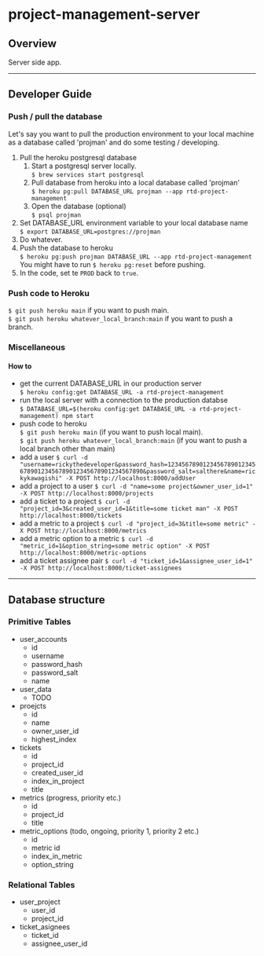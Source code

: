 # project-management-server
## Overview
Server side app.

---

## Developer Guide
### Push / pull the database
Let's say you want to pull the production environment to your local machine as a database called 'projman' and do some testing / developing.
1. Pull the heroku postgresql database
	1. Start a postgresql server locally.\
	`$ brew services start postgresql`
	2. Pull database from heroku into a local database called 'projman'\
	`$ heroku pg:pull DATABASE_URL projman --app rtd-project-management`
	3. Open the database (optional)\
	`$ psql projman`
2. Set DATABASE_URL environment variable to your local database name\
`$ export DATABASE_URL=postgres://projman`
3. Do whatever.
4. Push the database to heroku\
`$ heroku pg:push projman DATABASE_URL --app rtd-project-management`\
You might have to run `$ heroku pg:reset` before pushing.
1. In the code, set te `PROD` back to `true`.

### Push code to Heroku
`$ git push heroku main` if you want to push main.\
`$ git push heroku whatever_local_branch:main` if you want to push a branch.

### Miscellaneous
#### How to
- get the current DATABASE_URL in our production server\
`$ heroku config:get DATABASE_URL -a rtd-project-management`
- run the local server with a connection to the production databse\
`$ DATABASE_URL=$(heroku config:get DATABASE_URL -a rtd-project-management) npm start`
- push code to heroku\
`$ git push heroku main` (if you want to push local main).\
`$ git push heroku whatever_local_branch:main` (if you want to push a local branch other than main)
- add a user
	`$ curl -d "username=rickythedeveloper&password_hash=123456789012345678901234567890123456789012345678901234567890&password_salt=salthere&name=rickykawagishi" -X POST http://localhost:8000/addUser`
- add a project to a user
	`$ curl -d "name=some project&owner_user_id=1" -X POST http://localhost:8000/projects`
- add a ticket to a project
	`$ curl -d "project_id=3&created_user_id=1&title=some ticket man" -X POST http://localhost:8000/tickets`
- add a metric to a project
	`$ curl -d "project_id=3&title=some metric" -X POST http://localhost:8000/metrics`
- add a metric option to a metric
	`$ curl -d "metric_id=1&option_string=some metric option" -X POST http://localhost:8000/metric-options`
- add a ticket assignee pair
	`$ curl -d "ticket_id=1&assignee_user_id=1" -X POST http://localhost:8000/ticket-assignees`

---

## Database structure
### Primitive Tables
- user_accounts
	- id
	- username
	- password_hash
	- password_salt 
	- name
- user_data
	- TODO
- proejcts
	- id
	- name
	- owner_user_id
	- highest_index
- tickets
	- id
	- project_id
	- created_user_id
	- index_in_project
	- title
- metrics (progress, priority etc.)
	- id
	- project_id
	- title
- metric_options (todo, ongoing, priority 1, priority 2 etc.)
	- id
	- metric id
	- index_in_metric
	- option_string

### Relational Tables
- user_project
	- user_id
	- project_id
- ticket_asignees
	- ticket_id
	- assignee_user_id
